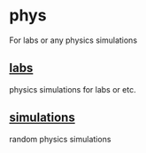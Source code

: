 # phys
For labs or any physics simulations

## [labs](https://github.com/RogShotz/CS112/tree/master/labs)
physics simulations for labs or etc.

## [simulations](https://github.com/RogShotz/phys/tree/master/simulations)
random physics simulations
